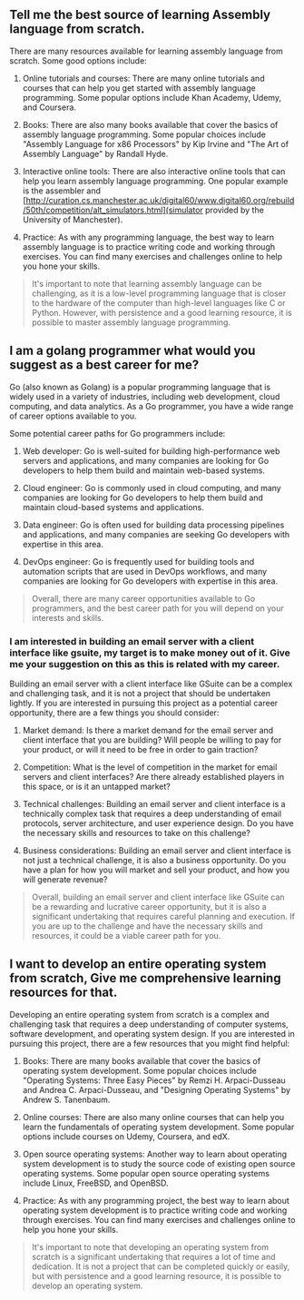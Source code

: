 ## Tell me the best source of learning Assembly language from scratch.

There are many resources available for learning assembly language from scratch. Some good options include:

1. Online tutorials and courses: There are many online tutorials and courses that can help you get started with assembly language programming. Some popular options include Khan Academy, Udemy, and Coursera.

2. Books: There are also many books available that cover the basics of assembly language programming. Some popular choices include "Assembly Language for x86 Processors" by Kip Irvine and "The Art of Assembly Language" by Randall Hyde.

3. Interactive online tools: There are also interactive online tools that can help you learn assembly language programming. One popular example is the assembler and [http://curation.cs.manchester.ac.uk/digital60/www.digital60.org/rebuild/50th/competition/alt_simulators.html](simulator provided by the University of Manchester).

4. Practice: As with any programming language, the best way to learn assembly language is to practice writing code and working through exercises. You can find many exercises and challenges online to help you hone your skills.

> It's important to note that learning assembly language can be challenging, as it is a low-level programming language that is closer to the hardware of the computer than high-level languages like C or Python. However, with persistence and a good learning resource, it is possible to master assembly language programming.

## I am a golang programmer what would you suggest  as a best career for me?

Go (also known as Golang) is a popular programming language that is widely used in a variety of industries, including web development, cloud computing, and data analytics. As a Go programmer, you have a wide range of career options available to you.

Some potential career paths for Go programmers include:

1. Web developer: Go is well-suited for building high-performance web servers and applications, and many companies are looking for Go developers to help them build and maintain web-based systems.

2. Cloud engineer: Go is commonly used in cloud computing, and many companies are looking for Go developers to help them build and maintain cloud-based systems and applications.

3. Data engineer: Go is often used for building data processing pipelines and applications, and many companies are seeking Go developers with expertise in this area.

4. DevOps engineer: Go is frequently used for building tools and automation scripts that are used in DevOps workflows, and many companies are looking for Go developers with expertise in this area.

> Overall, there are many career opportunities available to Go programmers, and the best career path for you will depend on your interests and skills.

### I am interested in building an email server with a client interface like gsuite, my target is to make money out of it. Give me your suggestion on this as this is related with my career.

Building an email server with a client interface like GSuite can be a complex and challenging task, and it is not a project that should be undertaken lightly. If you are interested in pursuing this project as a potential career opportunity, there are a few things you should consider:

1. Market demand: Is there a market demand for the email server and client interface that you are building? Will people be willing to pay for your product, or will it need to be free in order to gain traction?

2. Competition: What is the level of competition in the market for email servers and client interfaces? Are there already established players in this space, or is it an untapped market?

3. Technical challenges: Building an email server and client interface is a technically complex task that requires a deep understanding of email protocols, server architecture, and user experience design. Do you have the necessary skills and resources to take on this challenge?

4. Business considerations: Building an email server and client interface is not just a technical challenge, it is also a business opportunity. Do you have a plan for how you will market and sell your product, and how you will generate revenue?

> Overall, building an email server and client interface like GSuite can be a rewarding and lucrative career opportunity, but it is also a significant undertaking that requires careful planning and execution. If you are up to the challenge and have the necessary skills and resources, it could be a viable career path for you.


## I want to develop an entire operating system from scratch, Give me comprehensive learning resources for that.

Developing an entire operating system from scratch is a complex and challenging task that requires a deep understanding of computer systems, software development, and operating system design. If you are interested in pursuing this project, there are a few resources that you might find helpful:

1. Books: There are many books available that cover the basics of operating system development. Some popular choices include "Operating Systems: Three Easy Pieces" by Remzi H. Arpaci-Dusseau and Andrea C. Arpaci-Dusseau, and "Designing Operating Systems" by Andrew S. Tanenbaum.

2. Online courses: There are also many online courses that can help you learn the fundamentals of operating system development. Some popular options include courses on Udemy, Coursera, and edX.

3. Open source operating systems: Another way to learn about operating system development is to study the source code of existing open source operating systems. Some popular open source operating systems include Linux, FreeBSD, and OpenBSD.

3. Practice: As with any programming project, the best way to learn about operating system development is to practice writing code and working through exercises. You can find many exercises and challenges online to help you hone your skills.

> It's important to note that developing an operating system from scratch is a significant undertaking that requires a lot of time and dedication. It is not a project that can be completed quickly or easily, but with persistence and a good learning resource, it is possible to develop an operating system.

